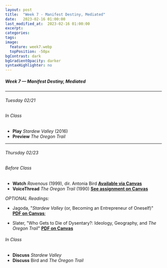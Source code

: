 ```yaml
---
layout: post
title:  "Week 7 - Manifest Destiny, Mediated"
date:   2023-02-16 01:00:00
last_modified_at:  2023-02-16 01:00:00
excerpt: 
categories: 
tags: 
image:
  feature: week7.webp
  topPosition: -50px
bgContrast: dark
bgGradientOpacity: darker
syntaxHighlighter: no
---
```

##### **Week 7 — Manifest Destiny, Mediated**

---

###### Tuesday 02/21

###### *In Class*
- **Play** *Stardew Valley* (2016) 
- **Preview** *The Oregon Trail*

---

###### Thursday 02/23

###### *Before Class*
- **Watch** *Ravenous* (1999), dir. Antonia Bird [**Available via Canvas**](https://uncch.instructure.com/courses/17305/discussion_topics/153513)
- **VoiceThread** *The Oregon Trail* (1990) [**See assignment on Canvas**]()

*OPTIONAL Readings:*

- Jagoda, "*Stardew Valley* (or, Becoming an Entrepreneur of Oneself)" [**PDF on Canvas**](https://uncch.instructure.com/courses/17305/files/folder/Readings?preview=2857219);

- Slater, "Who Gets to Die of Dysentary?: Ideology, Geography, and *The Oregon Trail*" [**PDF on Canvas**](https://uncch.instructure.com/courses/17305/files/folder/Readings?preview=2857220)

###### *In Class*
- **Discuss** *Stardew Valley*
- **Discuss** Bird and *The Oregon Trail*
